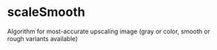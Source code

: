 # scaleSmooth
Algorithm for most-accurate upscaling image (gray or color, smooth or rough variants available)
